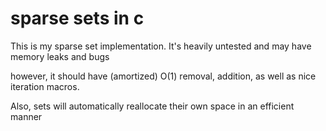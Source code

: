 # sparse sets in c

This is my sparse set implementation.
It's heavily untested and may have memory leaks and bugs


however, it should have (amortized) O(1) removal, addition, as well
as nice iteration macros.

Also, sets will automatically reallocate their own space in an efficient manner


